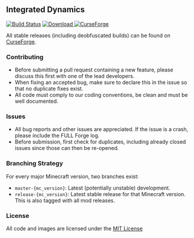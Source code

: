 ## Integrated Dynamics

[![Build Status](https://travis-ci.org/CyclopsMC/IntegratedDynamics.svg?branch=master-1.10)](https://travis-ci.org/CyclopsMC/IntegratedDynamics)
[![Download](https://api.bintray.com/packages/cyclopsmc/dev/IntegratedDynamics/images/download.svg) ](https://bintray.com/cyclopsmc/dev/IntegratedDynamics/_latestVersion)
[![CurseForge](http://cf.way2muchnoise.eu/full_236307_downloads.svg)](https://minecraft.curseforge.com/projects/integrated-dynamics)

All stable releases (including deobfuscated builds) can be found on [CurseForge](http://minecraft.curseforge.com/projects/integrated-dynamics/files).

### Contributing
* Before submitting a pull request containing a new feature, please discuss this first with one of the lead developers.
* When fixing an accepted bug, make sure to declare this in the issue so that no duplicate fixes exist.
* All code must comply to our coding conventions, be clean and must be well documented.

### Issues
* All bug reports and other issues are appreciated. If the issue is a crash, please include the FULL Forge log.
* Before submission, first check for duplicates, including already closed issues since those can then be re-opened.

### Branching Strategy

For every major Minecraft version, two branches exist:

* `master-{mc_version}`: Latest (potentially unstable) development.
* `release-{mc_version}`: Latest stable release for that Minecraft version. This is also tagged with all mod releases.

### License
All code and images are licensed under the [MIT License](https://github.com/CyclopsMC/IntegratedDynamics/blob/master-1.8/LICENSE.txt)
